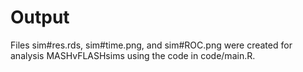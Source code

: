 # Output

Files sim#res.rds, sim#time.png, and sim#ROC.png were created for analysis MASHvFLASHsims using the code in code/main.R.



